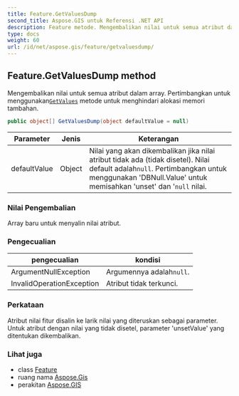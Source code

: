 ```yaml
---
title: Feature.GetValuesDump
second_title: Aspose.GIS untuk Referensi .NET API
description: Feature metode. Mengembalikan nilai untuk semua atribut dalam array. Pertimbangkan untuk menggunakanGetValues metode untuk menghindari alokasi memori tambahan.
type: docs
weight: 60
url: /id/net/aspose.gis/feature/getvaluesdump/
---
```

## Feature.GetValuesDump method

Mengembalikan nilai untuk semua atribut dalam array. Pertimbangkan untuk menggunakan[`GetValues`](../getvalues/) metode untuk menghindari alokasi memori tambahan.

```csharp
public object[] GetValuesDump(object defaultValue = null)
```

| Parameter | Jenis | Keterangan |
| --- | --- | --- |
| defaultValue | Object | Nilai yang akan dikembalikan jika nilai atribut tidak ada (tidak disetel). Nilai default adalah`null`. Pertimbangkan untuk menggunakan 'DBNull.Value' untuk memisahkan 'unset' dan '`null` nilai. |

### Nilai Pengembalian

Array baru untuk menyalin nilai atribut.

### Pengecualian

| pengecualian | kondisi |
| --- | --- |
| ArgumentNullException | Argumennya adalah`null`. |
| InvalidOperationException | Atribut tidak terkunci. |

### Perkataan

Atribut nilai fitur disalin ke larik nilai yang diteruskan sebagai parameter. Untuk atribut dengan nilai yang tidak disetel, parameter 'unsetValue' yang ditentukan dikembalikan.

### Lihat juga

* class [Feature](../)
* ruang nama [Aspose.Gis](../../feature/)
* perakitan [Aspose.GIS](../../../)


